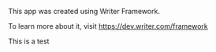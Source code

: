 This app was created using Writer Framework.

To learn more about it, visit https://dev.writer.com/framework

This is a test
